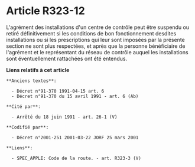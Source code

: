 # Article R323-12

L'agrément des installations d'un centre de contrôle peut être suspendu ou retiré définitivement si les conditions de bon
fonctionnement desdites installations ou si les prescriptions qui leur sont imposées par la présente section ne sont plus
respectées, et après que la personne bénéficiaire de l'agrément et le représentant du réseau de contrôle auquel les
installations sont éventuellement rattachées ont été entendus.

**Liens relatifs à cet article**

	**Anciens textes**:

	  - Décret n°91-370 1991-04-15 art. 6
	  - Décret n°91-370 du 15 avril 1991 - art. 6 (Ab)

	**Cité par**:

	  - Arrêté du 18 juin 1991 - art. 26-1 (V)

	**Codifié par**:

	  - Décret n°2001-251 2001-03-22 JORF 25 mars 2001

	**Liens**:

	  - SPEC_APPLI: Code de la route. - art. R323-3 (V)
